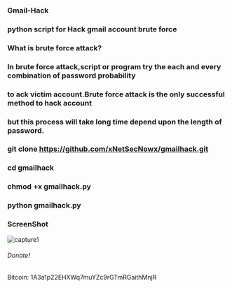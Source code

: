 ### Gmail-Hack

### python script for Hack gmail account brute force 

###  What is brute force attack?
### In brute force attack,script or program try the each and every combination of password probability 
### to ack victim account.Brute force attack is the only successful method to hack account
### but this process will take long time depend upon the length of password.

### git clone https://github.com/xNetSecNowx/gmailhack.git
    
### cd gmailhack

### chmod +x gmailhack.py

### python gmailhack.py

### ScreenShot

![capture1](https://image.ibb.co/iTMO9J/Kazam_screenshot_00000.png)

###### Donate! 
Bitcoin: 1A3a1p22EHXWq7muYZc9rGTmRGaithMnjR
